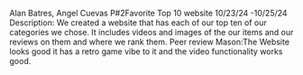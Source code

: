 Alan Batres, Angel Cuevas
P#2Favorite Top 10 website
10/23/24 -10/25/24
Description: We created a website that has each of our top ten of our categories we chose. It includes videos and images of the our items and our reviews on them and where we rank them.
Peer review Mason:The Website looks good it has a retro game vibe to it and the video functionality works good.
